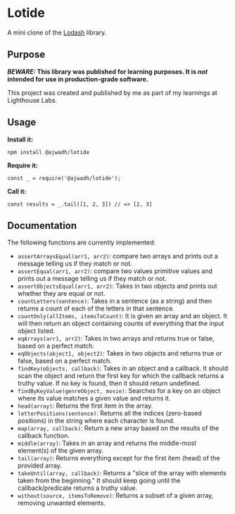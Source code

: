 # Lotide

A mini clone of the [Lodash](https://lodash.com) library.

## Purpose

**_BEWARE:_ This library was published for learning purposes. It is _not_ intended for use in production-grade software.**

This project was created and published by me as part of my learnings at Lighthouse Labs. 

## Usage

**Install it:**

`npm install @ajwadh/lotide`

**Require it:**

`const _ = require('@ajwadh/lotide');`

**Call it:**

`const results = _.tail([1, 2, 3]) // => [2, 3]`

## Documentation

The following functions are currently implemented:

* `assertArraysEqual(arr1, arr2)`: compare two arrays and prints out a message telling us if they match or not.
* `assertEqual(arr1, arr2)`: compare two values primitive values and prints out a message telling us if they match or not.
* `assertObjectsEqual(arr1, arr2)`: Takes in two objects and prints out whether they are equal or not.
* `countLetters(sentence)`: Takes in a sentence (as a string) and then returns a count of each of the letters in that sentence.
* `countOnly(allItems, itemsToCount)`: It is given an array and an object. It will then return an object containing counts of everything that the input object listed.
* `eqArrays(arr1, arr2)`: Takes in two arrays and returns true or false, based on a perfect match.
* `eqObjects(object1, object2)`: Takes in two objects and returns true or false, based on a perfect match.
* `findKey(objects, callback)`: Takes in an object and a callback. It should scan the object and return the first key for which the callback returns a truthy value. If no key is found, then it should return undefined.
* `findByKeyValue(genreObject, movie)`: Searches for a key on an object where its value matches a given value and returns it.
* `head(array)`: Returns the first item in the array.
* `letterPositions(sentence)`: Returns all the indices (zero-based positions) in the string where each character is found.
* `map(array, callback)`: Return a new array based on the results of the callback function.
* `middle(array)`: Takes in an array and returns the middle-most element(s) of the given array.
* `tail(array)`: Returns everything except for the first item (head) of the provided array.
* `takeUntil(array, callback)`: Returns a "slice of the array with elements taken from the beginning." It should keep going until the callback/predicate returns a truthy value.
* `without(source, itemsToRemove)`: Returns a subset of a given array, removing unwanted elements.

